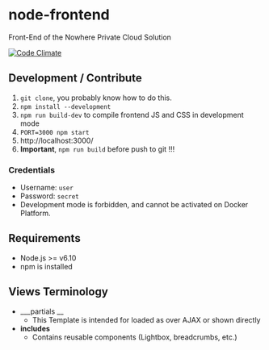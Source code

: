 # node-frontend

Front-End of the Nowhere Private Cloud Solution

[![Code Climate](https://codeclimate.com/github/nowhere-cloud/node-frontend/badges/gpa.svg)](https://codeclimate.com/github/nowhere-cloud/node-frontend)

## Development / Contribute
1. `git clone`, you probably know how to do this.
2. `npm install --development`
3. `npm run build-dev` to compile frontend JS and CSS in development mode
4. `PORT=3000 npm start`
5. http://localhost:3000/
6. __**Important**__, `npm run build` before push to git !!!

### Credentials
* Username: `user`
* Password: `secret`
* Development mode is forbidden, and cannot be activated on Docker Platform.

## Requirements
* Node.js >= v6.10
* npm is installed

## Views Terminology
- ___partials __
  - This Template is intended for loaded as over AJAX or shown directly
- __includes__
  - Contains reusable components (Lightbox, breadcrumbs, etc.)

